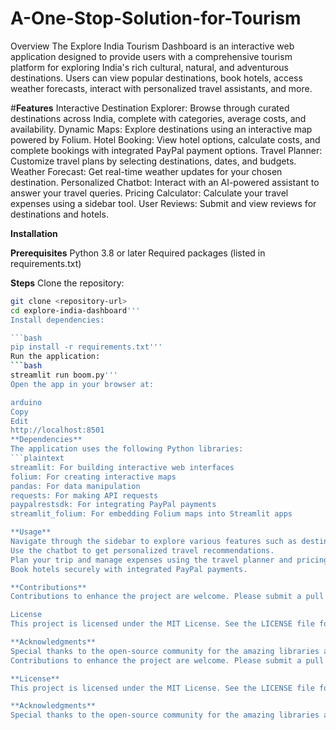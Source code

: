 # A-One-Stop-Solution-for-Tourism

Overview
The Explore India Tourism Dashboard is an interactive web application designed to provide users with a comprehensive tourism platform for exploring India's rich cultural, natural, and adventurous destinations. Users can view popular destinations, book hotels, access weather forecasts, interact with personalized travel assistants, and more.

#**Features**
Interactive Destination Explorer: Browse through curated destinations across India, complete with categories, average costs, and availability.
Dynamic Maps: Explore destinations using an interactive map powered by Folium.
Hotel Booking: View hotel options, calculate costs, and complete bookings with integrated PayPal payment options.
Travel Planner: Customize travel plans by selecting destinations, dates, and budgets.
Weather Forecast: Get real-time weather updates for your chosen destination.
Personalized Chatbot: Interact with an AI-powered assistant to answer your travel queries.
Pricing Calculator: Calculate your travel expenses using a sidebar tool.
User Reviews: Submit and view reviews for destinations and hotels.

**Installation**

**Prerequisites**
Python 3.8 or later
Required packages (listed in requirements.txt)

**Steps**
Clone the repository:
```bash
git clone <repository-url>
cd explore-india-dashboard'''
Install dependencies:

```bash
pip install -r requirements.txt'''
Run the application:
```bash
streamlit run boom.py'''
Open the app in your browser at:

arduino
Copy
Edit
http://localhost:8501
**Dependencies**
The application uses the following Python libraries:
```plaintext
streamlit: For building interactive web interfaces
folium: For creating interactive maps
pandas: For data manipulation
requests: For making API requests
paypalrestsdk: For integrating PayPal payments
streamlit_folium: For embedding Folium maps into Streamlit apps

**Usage**
Navigate through the sidebar to explore various features such as destinations, hotel booking, travel planning, and weather forecasting.
Use the chatbot to get personalized travel recommendations.
Plan your trip and manage expenses using the travel planner and pricing calculator.
Book hotels securely with integrated PayPal payments.

**Contributions**
Contributions to enhance the project are welcome. Please submit a pull request or open an issue for any feature suggestions or bug reports.

License
This project is licensed under the MIT License. See the LICENSE file for details.

**Acknowledgments**
Special thanks to the open-source community for the amazing libraries and tools that power this project.
Contributions to enhance the project are welcome. Please submit a pull request or open an issue for any feature suggestions or bug reports.

**License**
This project is licensed under the MIT License. See the LICENSE file for details.

**Acknowledgments**
Special thanks to the open-source community for the amazing libraries and tools that power this project.
